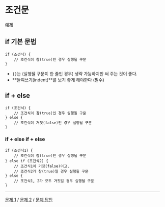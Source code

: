 # 조건문

[예제](./if.html)

## if 기본 문법

```
if (조건식) {
    // 조건식이 참(true)인 경우 실행될 구문
}
```

-   `{}`는 (실행될 구문이 한 줄인 경우) 생략 가능하지만 써 주는 것이 좋다.
-   **들여쓰기(indent)**를 보기 좋게 해야한다 (필수)

## if + else

```
if (조건식) {
    // 조건식이 참(true)인 경우 실행될 구문
} else {
    // 조건식이 거짓(false)인 경우 실행될 구문
}
```

### if + else if + else

```
if (조건식1) {
    // 조건식이 참(true)인 경우 실행될 구문
} else if (조건식2) {
    // 조건식1이 거짓(false)이고,
    // 조건식2가 참(true)일 경우 실행될 구문
} else {
    // 조건식1, 2가 모두 거짓일 경우 실행될 구문
}
```

---

[문제 1](./if-1-1.html) / [문제 2](./if-1-2.html) / [문제 답안](https://gist.github.com/honux77/d78e4e412bf89dad06bb0e49ff06d847)
